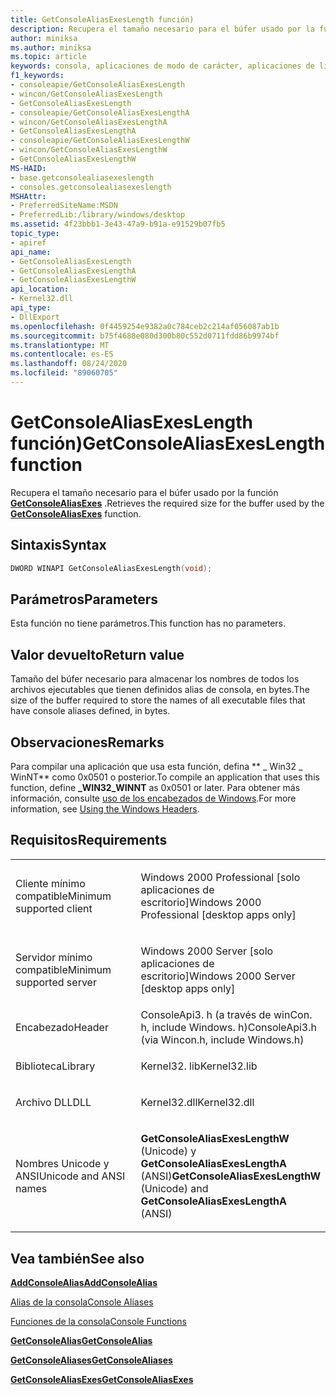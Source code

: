 ```yaml
---
title: GetConsoleAliasExesLength función)
description: Recupera el tamaño necesario para el búfer usado por la función GetConsoleAliasExes.
author: miniksa
ms.author: miniksa
ms.topic: article
keywords: consola, aplicaciones de modo de carácter, aplicaciones de línea de comandos, aplicaciones de terminal, API de consola
f1_keywords:
- consoleapie/GetConsoleAliasExesLength
- wincon/GetConsoleAliasExesLength
- GetConsoleAliasExesLength
- consoleapie/GetConsoleAliasExesLengthA
- wincon/GetConsoleAliasExesLengthA
- GetConsoleAliasExesLengthA
- consoleapie/GetConsoleAliasExesLengthW
- wincon/GetConsoleAliasExesLengthW
- GetConsoleAliasExesLengthW
MS-HAID:
- base.getconsolealiasexeslength
- consoles.getconsolealiasexeslength
MSHAttr:
- PreferredSiteName:MSDN
- PreferredLib:/library/windows/desktop
ms.assetid: 4f23bbb1-3e43-47a9-b91a-e91529b07fb5
topic_type:
- apiref
api_name:
- GetConsoleAliasExesLength
- GetConsoleAliasExesLengthA
- GetConsoleAliasExesLengthW
api_location:
- Kernel32.dll
api_type:
- DllExport
ms.openlocfilehash: 0f4459254e9382a0c784ceb2c214af056087ab1b
ms.sourcegitcommit: b75f4688e080d300b80c552d0711fdd86b9974bf
ms.translationtype: MT
ms.contentlocale: es-ES
ms.lasthandoff: 08/24/2020
ms.locfileid: "89060705"
---
```

# <a name="getconsolealiasexeslength-function"></a><span data-ttu-id="ca109-104">GetConsoleAliasExesLength función)</span><span class="sxs-lookup"><span data-stu-id="ca109-104">GetConsoleAliasExesLength function</span></span>


<span data-ttu-id="ca109-105">Recupera el tamaño necesario para el búfer usado por la función [**GetConsoleAliasExes**](getconsolealiasexes.md) .</span><span class="sxs-lookup"><span data-stu-id="ca109-105">Retrieves the required size for the buffer used by the [**GetConsoleAliasExes**](getconsolealiasexes.md) function.</span></span>

<a name="syntax"></a><span data-ttu-id="ca109-106">Sintaxis</span><span class="sxs-lookup"><span data-stu-id="ca109-106">Syntax</span></span>
------

```C
DWORD WINAPI GetConsoleAliasExesLength(void);
```

<a name="parameters"></a><span data-ttu-id="ca109-107">Parámetros</span><span class="sxs-lookup"><span data-stu-id="ca109-107">Parameters</span></span>
----------

<span data-ttu-id="ca109-108">Esta función no tiene parámetros.</span><span class="sxs-lookup"><span data-stu-id="ca109-108">This function has no parameters.</span></span>

<a name="return-value"></a><span data-ttu-id="ca109-109">Valor devuelto</span><span class="sxs-lookup"><span data-stu-id="ca109-109">Return value</span></span>
------------

<span data-ttu-id="ca109-110">Tamaño del búfer necesario para almacenar los nombres de todos los archivos ejecutables que tienen definidos alias de consola, en bytes.</span><span class="sxs-lookup"><span data-stu-id="ca109-110">The size of the buffer required to store the names of all executable files that have console aliases defined, in bytes.</span></span>

<a name="remarks"></a><span data-ttu-id="ca109-111">Observaciones</span><span class="sxs-lookup"><span data-stu-id="ca109-111">Remarks</span></span>
-------

<span data-ttu-id="ca109-112">Para compilar una aplicación que usa esta función, defina \*\* \_ Win32 \_ WinNT\*\* como 0x0501 o posterior.</span><span class="sxs-lookup"><span data-stu-id="ca109-112">To compile an application that uses this function, define **\_WIN32\_WINNT** as 0x0501 or later.</span></span> <span data-ttu-id="ca109-113">Para obtener más información, consulte [uso de los encabezados de Windows](https://msdn.microsoft.com/library/windows/desktop/aa383745).</span><span class="sxs-lookup"><span data-stu-id="ca109-113">For more information, see [Using the Windows Headers](https://msdn.microsoft.com/library/windows/desktop/aa383745).</span></span>

<a name="requirements"></a><span data-ttu-id="ca109-114">Requisitos</span><span class="sxs-lookup"><span data-stu-id="ca109-114">Requirements</span></span>
------------

<table>
<colgroup>
<col width="50%" />
<col width="50%" />
</colgroup>
<tbody>
<tr class="odd">
<td><p><span data-ttu-id="ca109-115">Cliente mínimo compatible</span><span class="sxs-lookup"><span data-stu-id="ca109-115">Minimum supported client</span></span></p></td>
<td><p><span data-ttu-id="ca109-116">Windows 2000 Professional [solo aplicaciones de escritorio]</span><span class="sxs-lookup"><span data-stu-id="ca109-116">Windows 2000 Professional [desktop apps only]</span></span></p></td>
</tr>
<tr class="even">
<td><p><span data-ttu-id="ca109-117">Servidor mínimo compatible</span><span class="sxs-lookup"><span data-stu-id="ca109-117">Minimum supported server</span></span></p></td>
<td><p><span data-ttu-id="ca109-118">Windows 2000 Server [solo aplicaciones de escritorio]</span><span class="sxs-lookup"><span data-stu-id="ca109-118">Windows 2000 Server [desktop apps only]</span></span></p></td>
</tr>
<tr class="odd">
<td><p><span data-ttu-id="ca109-119">Encabezado</span><span class="sxs-lookup"><span data-stu-id="ca109-119">Header</span></span></p></td>
<td><span data-ttu-id="ca109-120">ConsoleApi3. h (a través de winCon. h, include Windows. h)</span><span class="sxs-lookup"><span data-stu-id="ca109-120">ConsoleApi3.h (via Wincon.h, include Windows.h)</span></span></td>
</tr>
<tr class="even">
<td><p><span data-ttu-id="ca109-121">Biblioteca</span><span class="sxs-lookup"><span data-stu-id="ca109-121">Library</span></span></p></td>
<td><span data-ttu-id="ca109-122">Kernel32. lib</span><span class="sxs-lookup"><span data-stu-id="ca109-122">Kernel32.lib</span></span></td>
</tr>
<tr class="odd">
<td><p><span data-ttu-id="ca109-123">Archivo DLL</span><span class="sxs-lookup"><span data-stu-id="ca109-123">DLL</span></span></p></td>
<td><span data-ttu-id="ca109-124">Kernel32.dll</span><span class="sxs-lookup"><span data-stu-id="ca109-124">Kernel32.dll</span></span></td>
</tr>
<tr class="even">
<td><p><span data-ttu-id="ca109-125">Nombres Unicode y ANSI</span><span class="sxs-lookup"><span data-stu-id="ca109-125">Unicode and ANSI names</span></span></p></td>
<td><p><span data-ttu-id="ca109-126"><strong>GetConsoleAliasExesLengthW</strong> (Unicode) y <strong>GetConsoleAliasExesLengthA</strong> (ANSI)</span><span class="sxs-lookup"><span data-stu-id="ca109-126"><strong>GetConsoleAliasExesLengthW</strong> (Unicode) and <strong>GetConsoleAliasExesLengthA</strong> (ANSI)</span></span></p></td>
</tr>
<tr class="odd">
</tr>
<tr class="even">
</tr>
<tr class="odd">
</tr>
<tr class="even">
</tr>
</tbody>
</table>

## <a name="span-idsee_alsospansee-also"></a><span data-ttu-id="ca109-127"><span id="see_also"></span>Vea también</span><span class="sxs-lookup"><span data-stu-id="ca109-127"><span id="see_also"></span>See also</span></span>


[<span data-ttu-id="ca109-128">**AddConsoleAlias**</span><span class="sxs-lookup"><span data-stu-id="ca109-128">**AddConsoleAlias**</span></span>](addconsolealias.md)

[<span data-ttu-id="ca109-129">Alias de la consola</span><span class="sxs-lookup"><span data-stu-id="ca109-129">Console Aliases</span></span>](console-aliases.md)

[<span data-ttu-id="ca109-130">Funciones de la consola</span><span class="sxs-lookup"><span data-stu-id="ca109-130">Console Functions</span></span>](console-functions.md)

[<span data-ttu-id="ca109-131">**GetConsoleAlias**</span><span class="sxs-lookup"><span data-stu-id="ca109-131">**GetConsoleAlias**</span></span>](getconsolealias.md)

[<span data-ttu-id="ca109-132">**GetConsoleAliases**</span><span class="sxs-lookup"><span data-stu-id="ca109-132">**GetConsoleAliases**</span></span>](getconsolealiases.md)

[<span data-ttu-id="ca109-133">**GetConsoleAliasExes**</span><span class="sxs-lookup"><span data-stu-id="ca109-133">**GetConsoleAliasExes**</span></span>](getconsolealiasexes.md)

 

 




